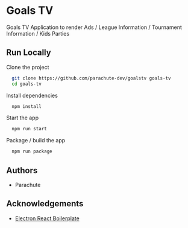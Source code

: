
# Goals TV

Goals TV Application to render Ads / League Information / Tournament Information / Kids Parties 


## Run Locally

Clone the project

```bash
  git clone https://github.com/parachute-dev/goalstv goals-tv
  cd goals-tv
```

Install dependencies

```bash
  npm install
```

Start the app

```bash
  npm run start
```

Package / build the app

```bash
  npm run package
```
## Authors

- Parachute


## Acknowledgements

 - [Electron React Boilerplate](https://github.com/electron-react-boilerplate/electron-react-boilerplate)
